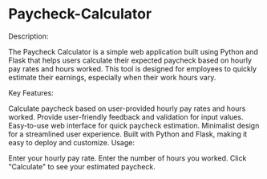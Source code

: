 # Paycheck-Calculator

Description:

The Paycheck Calculator is a simple web application built using Python and Flask that helps users calculate their expected paycheck based on hourly pay rates and hours worked. This tool is designed for employees to quickly estimate their earnings, especially when their work hours vary.

Key Features:

Calculate paycheck based on user-provided hourly pay rates and hours worked.
Provide user-friendly feedback and validation for input values.
Easy-to-use web interface for quick paycheck estimation.
Minimalist design for a streamlined user experience.
Built with Python and Flask, making it easy to deploy and customize.
Usage:

Enter your hourly pay rate.
Enter the number of hours you worked.
Click "Calculate" to see your estimated paycheck.
